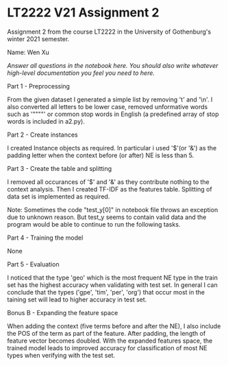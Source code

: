 # LT2222 V21 Assignment 2

Assignment 2 from the course LT2222 in the University of Gothenburg's winter 2021 semester.

Name: Wen Xu

*Answer all questions in the notebook here.  You should also write whatever high-level documentation you feel you need to here.*

Part 1 - Preprocessing

From the given dataset I generated a simple list by removing 't' and '\n'.  I also converted all letters to be lower case, removed unformative words such as '""""' or common stop words in English (a predefined array of stop words is included in a2.py).


Part 2 - Create instances

I created Instance objects as required. In particular i used '$'(or '&') as the padding letter when the context before (or after) NE is less than 5.


Part 3 - Create the table and splitting

I removed all occurances of '$' and '&' as they contribute nothing to the context analysis. Then I created TF-IDF as the features table. Splitting of data set is implemented as required.

Note: Sometimes the code "test_y[0]" in notebook file throws an exception due to unknown reason. But test_y seems to contain valid data and the program would be able to continue to run the following tasks.

Part 4 - Training the model

None

Part 5 - Evaluation

I noticed that the type 'geo' which is the most frequent NE type in the train set has the highest accuracy when validating with test set. In general I can conclude that the types ('gpe', 'tim', 'per', 'org') that occur most in the taining set will lead to higher accuracy in test set.


Bonus B - Expanding the feature space

When adding the context (five terms before and after the NE), I also include the POS of the term as part of the feature. After padding, the length of feature vector becomes doubled. With the expanded features space, the trained model leads to improved accuracy for classification of most NE types when verifying with the test set.